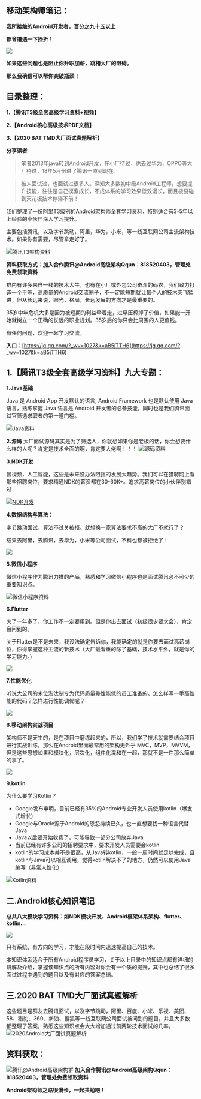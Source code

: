 ## 移动架构师笔记：

**我所接触的Android开发者，百分之九十五以上**

**都曾遭遇一下挫折！**

![](https://upload-images.jianshu.io/upload_images/24099992-1b1df799d79fd85b.png?imageMogr2/auto-orient/strip%7CimageView2/2/w/1240)


**如果这些问题也是阻止你升职加薪，跳槽大厂的阻碍。**

**那么我确信可以帮你突破瓶颈！**

## [](https://github.com/Android-Alvin/Android-P7/blob/master/Android%E5%BC%80%E5%8F%91%E8%BF%98%E4%B8%8D%E4%BC%9A%E8%BF%99%E4%BA%9B%EF%BC%9F%E5%A6%82%E4%BD%95%E9%9D%A2%E8%AF%95%E6%8B%BF%E9%AB%98%E8%96%AA%EF%BC%81.md#整理目录)目录整理：

**1.【腾讯T3级全套高级学习资料+视频】**

**2.【Android核心高级技术PDF文档】**

**3.【2020 BAT TMD大厂面试真题解析】**

**分享读者**

> 笔者2013年java转到Android开发，在小厂待过，也去过华为，OPPO等大厂待过，18年5月份进了腾讯一直到现在。

> 被人面试过，也面试过很多人。深知大多数初中级Android工程师，想要提升技能，往往是自己摸索成长，不成体系的学习效果低效漫长，而且极易碰到天花板技术停滞不前！

我们整理了一份阿里T3级别的Android架构师全套学习资料，特别适合有3-5年以上经验的小伙伴深入学习提升。

主要包括腾讯，以及字节跳动，阿里，华为，小米，等一线互联网公司主流架构技术。如果你有需要，尽管拿走好了。

![腾讯T3架构资料](https://upload-images.jianshu.io/upload_images/24099992-93fac83cb3643439.png?imageMogr2/auto-orient/strip%7CimageView2/2/w/1240)


**资料获取方式：加入合作腾讯@Android高级架构Qqun：818520403，管理处免费领取资料**

群内有许多来自一线的技术大牛，也有在小厂或外包公司奋斗的码农，我们致力打造一个平等，高质量的Android交流圈子，不一定能短期就让每个人的技术突飞猛进，但从长远来说，眼光，格局，长远发展的方向才是最重要的。

35岁中年危机大多是因为被短期的利益牵着走，过早压榨掉了价值，如果能一开始就树立一个正确的长远的职业规划。35岁后的你只会比周围的人更值钱。

有任何问题，欢迎一起学习交流。

**入口：**[https://jq.qq.com/?_wv=1027&k=aB5jTTH6](https://jq.qq.com/?_wv=1027&k=aB5jTTH6)

## [](https://github.com/Android-Alvin/Android-P7/blob/master/Android%E5%BC%80%E5%8F%91%E8%BF%98%E4%B8%8D%E4%BC%9A%E8%BF%99%E4%BA%9B%EF%BC%9F%E5%A6%82%E4%BD%95%E9%9D%A2%E8%AF%95%E6%8B%BF%E9%AB%98%E8%96%AA%EF%BC%81.md#1阿里p7级全套高级学习视频七大专题)1.【腾讯T3级全套高级学习资料】九大专题：

**1.Java基础**

Java 是 Android App 开发默认的语言, Android Framework 也是默认使用 Java 语言，熟练掌握 Java 语言是 Android 开发者的必备技能。同时也是我们腾讯面试官筛选求职者的第一道门槛。

![Java资料](https://upload-images.jianshu.io/upload_images/24099992-071870f26f3800cd.png?imageMogr2/auto-orient/strip%7CimageView2/2/w/1240)

**2.源码**
大厂面试源码其实是为了筛选人，你就想如果你是老板的话，你会想要什么样的人呢？肯定是技术全面的啊，肯定要大佬啊！！！
![源码资料](https://upload-images.jianshu.io/upload_images/24099992-a77764b26d7fb0a5.png?imageMogr2/auto-orient/strip%7CimageView2/2/w/1240)

**3.NDK开发**

音视频，人工智能，这些是未来没办法阻挡的发展大趋势。我们可以在猎聘网上看那些招聘岗位，要求精通NDK的薪资都在30-60K+。追求高薪岗位的小伙伴别错过

[![NDK开发](https://upload-images.jianshu.io/upload_images/24099992-7dd2d5535aa519e1?imageMogr2/auto-orient/strip%7CimageView2/2/w/1240)](https://camo.githubusercontent.com/a69e38247eef91974f1c33b8ff1190922bf59a62/68747470733a2f2f75706c6f61642d696d616765732e6a69616e7368752e696f2f75706c6f61645f696d616765732f32343039393939322d346633396439343439343136323764322e6a7067217468756d626e61696c3f696d6167654d6f6772322f6175746f2d6f7269656e742f7374726970253743696d61676556696577322f322f772f31323430) 

**4.数据结构与算法：**

字节跳动面试，算法不过关被拒。就想换一家算法要求不高的大厂不就行了？

结果去阿里，去腾讯，去华为，小米等公司面试，不料也都被拒绝了！

[![](https://upload-images.jianshu.io/upload_images/24099992-e42bab3909376c6e?imageMogr2/auto-orient/strip%7CimageView2/2/w/1240)](https://camo.githubusercontent.com/592c0ca9ff8496f2a30f06acc5609bec91c3f886/68747470733a2f2f75706c6f61642d696d616765732e6a69616e7368752e696f2f75706c6f61645f696d616765732f32343039393939322d323030396166663832663934313135662e706e67217468756d626e61696c3f696d6167654d6f6772322f6175746f2d6f7269656e742f7374726970253743696d61676556696577322f322f772f31323430) 

**5.微信小程序**

微信小程序作为腾讯力推的产品，熟悉和学习微信小程序也是面试腾讯必不可少的重要知识点。

![微信小程序资料](https://upload-images.jianshu.io/upload_images/24099992-e7787d739dbb47c7.png?imageMogr2/auto-orient/strip%7CimageView2/2/w/1240)


**6.Flutter**

火了一年多了，你工作不一定要用到。但是你出去面试（初级很少要求会），肯定会问到的。

关于Flutter是不是未来，我没法确定告诉你，我能确定的就是你要去面试高薪岗位，你得掌握这种主流的新技术（大厂最看重的除了基础，技术水平外，就是你的学习能力。）

[![](https://upload-images.jianshu.io/upload_images/24099992-2decebd293248eab?imageMogr2/auto-orient/strip%7CimageView2/2/w/1240)](https://camo.githubusercontent.com/6418074656edbd724fef50d0a1bb2ee1ef417892/68747470733a2f2f75706c6f61642d696d616765732e6a69616e7368752e696f2f75706c6f61645f696d616765732f32343039393939322d353436323266383138313232626230352e6a7067217468756d626e61696c3f696d6167654d6f6772322f6175746f2d6f7269656e742f7374726970253743696d61676556696577322f322f772f31323430) 

**7.性能优化**

听说大公司的末位淘汰制专为代码质量差性能低的员工准备的。怎么样写一手高性能的代码？怎样进行性能调优呢？

[![](https://upload-images.jianshu.io/upload_images/24099992-1d2c9348a2474d79?imageMogr2/auto-orient/strip%7CimageView2/2/w/1240)](https://camo.githubusercontent.com/60417bb525c4525f5024661e9287c6e5824e1e3b/68747470733a2f2f75706c6f61642d696d616765732e6a69616e7368752e696f2f75706c6f61645f696d616765732f32343039393939322d373138666534613866666639663664332e6a7067217468756d626e61696c3f696d6167654d6f6772322f6175746f2d6f7269656e742f7374726970253743696d61676556696577322f322f772f31323430) 

**8.移动架构实战项目**

架构师不是天生的，是在项目中磨练起来的，所以，我们学了技术就需要结合项目进行实战训练，那么在Android里面最常用的架构无外乎 MVC，MVP，MVVM，但是这些思想如果和模块化，层次化，组件化混和在一起，那就不是一件那么简单的事了。

[![](https://upload-images.jianshu.io/upload_images/24099992-3ebe67462bc2b10e?imageMogr2/auto-orient/strip%7CimageView2/2/w/1240)](https://camo.githubusercontent.com/1360cd9a9fbd36f55a9b0098ce3503598eb754ee/68747470733a2f2f75706c6f61642d696d616765732e6a69616e7368752e696f2f75706c6f61645f696d616765732f32343039393939322d633265366138353534393864356636662e6a7067217468756d626e61696c3f696d6167654d6f6772322f6175746f2d6f7269656e742f7374726970253743696d61676556696577322f322f772f31323430) 

**9.kotlin**

为什么要学习Kotlin？
* Google发布申明，目前已经有35%的Android专业开发人员使用kotlin（爆发式增长）
* Google与Oracle源于Android的恩怨持续已久，也一直想要找一种语言代替Java
* Java以后要开始收费了，可能导致一部分公司放弃Java
* 当前已经有许多公司的招聘要求中，要求开发人员需要会kotlin
* kotlin的学习成本并不是很高，从Java转kotlin，一般一周时间就足以完成，且kotlin与Java可以相互调用，觉得kotlin解决不了的地方，仍然可以使用Java编写（非常人性化）


![Kotlin资料](https://upload-images.jianshu.io/upload_images/24099992-b5d83e2d9c63cc05.png?imageMogr2/auto-orient/strip%7CimageView2/2/w/1240)

## [](https://github.com/Android-Alvin/Android-P7/blob/master/Android%E5%BC%80%E5%8F%91%E8%BF%98%E4%B8%8D%E4%BC%9A%E8%BF%99%E4%BA%9B%EF%BC%9F%E5%A6%82%E4%BD%95%E9%9D%A2%E8%AF%95%E6%8B%BF%E9%AB%98%E8%96%AA%EF%BC%81.md#2android核心高级技术pdf文档bat大厂面试真题解析)二.Android核心知识笔记


**总共八大模块学习资料：如NDK模块开发、Android框架体系架构、flutter、kotlin...**

 ![](https://upload-images.jianshu.io/upload_images/24099992-b7d9a147a1e03662.png?imageMogr2/auto-orient/strip|imageView2/2/w/958/format/webp)

只有系统，有方向的学习，才能在段时间内迅速提高自己的技术。

本知识体系适合于所有Android程序员学习，关于以上目录中的知识点都有详细的讲解及介绍，掌握该知识点的所有内容对你会有一个质的提升，其中也总结了很多面试过程中遇到的题目以及有对应的答案总结。


## 三.2020 BAT TMD大厂面试真题解析
这些题目是群友去腾讯面试，以及字节跳动，阿里、百度、小米、乐视、美团、58、猎豹、360、新浪、搜狐等一线互联网公司面试被问到的题目。并且大多数都整理了答案，熟悉这些知识点会大大增加通过前两轮技术面试的几率。
![2020Android大厂面试真题解析](https://upload-images.jianshu.io/upload_images/24099992-47fc354066020baf.png?imageMogr2/auto-orient/strip%7CimageView2/2/w/1240)


## [](https://github.com/Android-Alvin/Android-P7/blob/master/Android%E5%BC%80%E5%8F%91%E8%BF%98%E4%B8%8D%E4%BC%9A%E8%BF%99%E4%BA%9B%EF%BC%9F%E5%A6%82%E4%BD%95%E9%9D%A2%E8%AF%95%E6%8B%BF%E9%AB%98%E8%96%AA%EF%BC%81.md#资料获取)资料获取：

![腾讯@Android高级架构群](https://upload-images.jianshu.io/upload_images/24099992-b302aecac899f0b2.png?imageMogr2/auto-orient/strip%7CimageView2/2/w/1240)
**加入合作腾讯@Android高级架构Qqun：818520403，管理处免费领取资料**

**Android架构师之路很漫长，一起共勉吧！**
